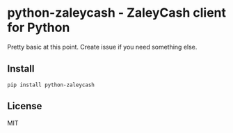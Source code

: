 # python-zaleycash - ZaleyCash client for Python

Pretty basic at this point. Create issue if you need something else.

## Install

```
pip install python-zaleycash
```

## License

MIT
